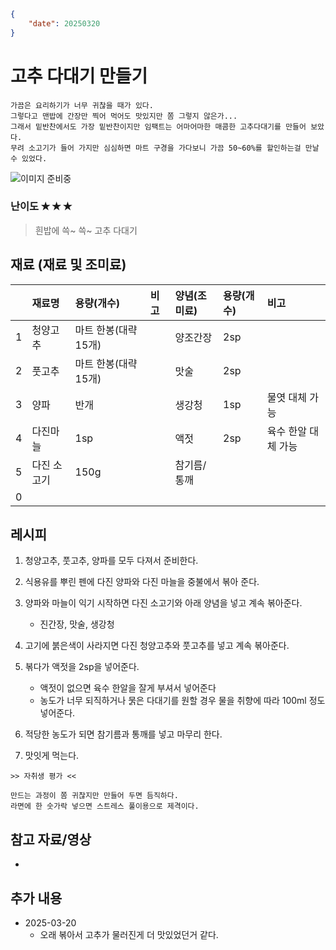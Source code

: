 ```json
{
    "date": 20250320
}
```

# 고추 다대기 만들기

```
가끔은 요리하기가 너무 귀찮을 때가 있다.
그렇다고 맨밥에 간장만 찍어 먹어도 맛있지만 쫌 그렇지 않은가...
그래서 밑반찬에서도 가장 밑반찬이지만 임팩트는 어마어마한 매콤한 고추다대기를 만들어 보았다.
무려 소고기가 들어 가지만 심심하면 마트 구경을 가다보니 가끔 50~60%를 할인하는걸 만날 수 있었다.
```

![이미지 준비중](<../../_assets/img/이미지 준비중.png>)

### 난이도 ✭ ✭ ✭
> 흰밥에 쓱~ 쓱~ 고추 다대기


## 재료 (재료 및 조미료)
||재료명|용량(개수)|비고|양념(조미료)|용량(개수)|비고|
|:-:|:--|:--|:--|:--|:--|:--|
|1|청양고추|마트 한봉(대략 15개)||양조간장|2sp||
|2|풋고추|마트 한봉(대략 15개)||맛술|2sp||
|3|양파|반개||생강청|1sp|물엿 대체 가능|
|4|다진마늘|1sp||액젓|2sp|육수 한알 대체 가능|
|5|다진 소고기|150g||참기름/통깨|||
|0|||||||


## 레시피
1.  청양고추, 풋고추, 양파를 모두 다져서 준비한다.

1. 식용유를 뿌린 펜에 다진 양파와 다진 마늘을 중불에서 볶아 준다.

1. 양파와 마늘이 익기 시작하면 다진 소고기와 아래 양념을 넣고 계속 볶아준다.
    - 진간장, 맛술, 생강청

1. 고기에 붉은색이 사라지면 다진 청양고추와 풋고추를 넣고 계속 볶아준다.

1. 볶다가 액젓을 2sp을 넣어준다.
    - 액젓이 없으면 육수 한알을 잘게 부셔서 넣어준다 
    - 농도가 너무 되직하거나 묽은 다대기를 원할 경우 물을 취향에 따라 100ml 정도 넣어준다.

1. 적당한 농도가 되면 참기름과 통깨를 넣고 마무리 한다.

1. 맛잇게 먹는다.


~~~
>> 자취생 평가 <<

만드는 과정이 쫌 귀찮지만 만들어 두면 듬직하다.
라면에 한 숫가락 넣으면 스트레스 풀이용으로 제격이다.
~~~

## 참고 자료/영상
- []()

## 추가 내용
- 2025-03-20
    - 오래 볶아서 고추가 물러진게 더 맛있었던거 같다.